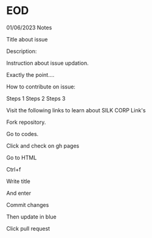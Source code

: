 # EOD
01/06/2023
Notes

Title about issue

Description:

Instruction about issue updation.

Exactly the point....

How to contribute on issue:

Steps 1
Steps 2
Steps 3

Visit the following links to learn about SILK CORP
Link's

Fork repository.

Go to codes.

Click and check on gh pages

Go to HTML 

Ctrl+f

Write title 

And enter

Commit changes

Then update in blue

Click pull request
